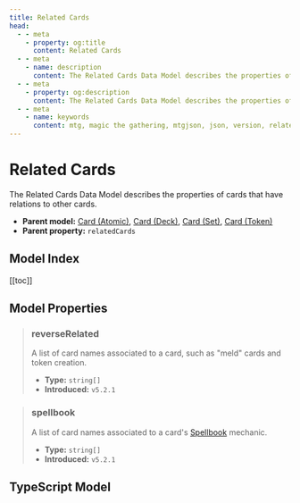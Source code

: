 ```yaml
---
title: Related Cards
head:
  - - meta
    - property: og:title
      content: Related Cards
  - - meta
    - name: description
      content: The Related Cards Data Model describes the properties of cards that have relations to other cards.
  - - meta
    - property: og:description
      content: The Related Cards Data Model describes the properties of cards that have relations to other cards.
  - - meta
    - name: keywords
      content: mtg, magic the gathering, mtgjson, json, version, related cards
---
```


# Related Cards

The Related Cards Data Model describes the properties of cards that have relations to other cards.

- **Parent model:** [Card (Atomic)](/data-models/card-atomic/), [Card (Deck)](/data-models/card-deck/), [Card (Set)](/data-models/card-set/), [Card (Token)](/data-models/card-token/)
- **Parent property:** `relatedCards`

## Model Index

[[toc]]

## Model Properties

> ### reverseRelated <i class="optional"></i>
>
> A list of card names associated to a card, such as "meld" cards and token creation.
>
> - **Type:** `string[]`
> - **Introduced:** `v5.2.1`

> ### spellbook <i class="optional"></i>
>
> A list of card names associated to a card's [Spellbook](https://mtg.fandom.com/wiki/Spellbook) mechanic.
>
> - **Type:** `string[]`
> - **Introduced:** `v5.2.1`

## TypeScript Model

<ModelType type="RelatedCards" />
